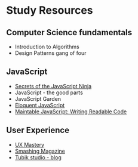 # Study Resources

## Computer Science fundamentals
- Introduction to Algorithms
- Design Patterns gang of four

## JavaScript
- [Secrets of the JavaScript Ninja](https://www.amazon.com/Secrets-JavaScript-Ninja-John-Resig/dp/1617292850)
- JavaScript - the good parts
- JavaScript Garden
- [Eloquent JavaScript](http://eloquentjavascript.net/)
- [Maintable JavaScript: Writing Readable Code](https://www.amazon.com/Maintainable-JavaScript-Writing-Readable-Code/dp/1449327680)

## User Experience
- [UX Mastery](http://uxmastery.com/)
- [Smashing Magazine](https://www.smashingmagazine.com)
- [Tubik studio - blog](https://tubikstudio.com/the-ultimate-guide-to-creating-a-mobile-application/)

